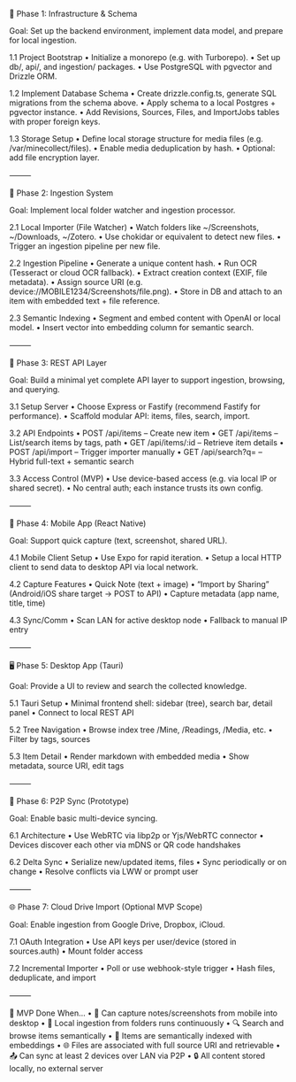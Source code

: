 🧱 Phase 1: Infrastructure & Schema

Goal: Set up the backend environment, implement data model, and prepare for local ingestion.

1.1 Project Bootstrap
	•	Initialize a monorepo (e.g. with Turborepo).
	•	Set up db/, api/, and ingestion/ packages.
	•	Use PostgreSQL with pgvector and Drizzle ORM.

1.2 Implement Database Schema
	•	Create drizzle.config.ts, generate SQL migrations from the schema above.
	•	Apply schema to a local Postgres + pgvector instance.
	•	Add Revisions, Sources, Files, and ImportJobs tables with proper foreign keys.

1.3 Storage Setup
	•	Define local storage structure for media files (e.g. /var/minecollect/files).
	•	Enable media deduplication by hash.
	•	Optional: add file encryption layer.

⸻

📲 Phase 2: Ingestion System

Goal: Implement local folder watcher and ingestion processor.

2.1 Local Importer (File Watcher)
	•	Watch folders like ~/Screenshots, ~/Downloads, ~/Zotero.
	•	Use chokidar or equivalent to detect new files.
	•	Trigger an ingestion pipeline per new file.

2.2 Ingestion Pipeline
	•	Generate a unique content hash.
	•	Run OCR (Tesseract or cloud OCR fallback).
	•	Extract creation context (EXIF, file metadata).
	•	Assign source URI (e.g. device://MOBILE1234/Screenshots/file.png).
	•	Store in DB and attach to an item with embedded text + file reference.

2.3 Semantic Indexing
	•	Segment and embed content with OpenAI or local model.
	•	Insert vector into embedding column for semantic search.

⸻

🔌 Phase 3: REST API Layer

Goal: Build a minimal yet complete API layer to support ingestion, browsing, and querying.

3.1 Setup Server
	•	Choose Express or Fastify (recommend Fastify for performance).
	•	Scaffold modular API: items, files, search, import.

3.2 API Endpoints
	•	POST /api/items – Create new item
	•	GET /api/items – List/search items by tags, path
	•	GET /api/items/:id – Retrieve item details
	•	POST /api/import – Trigger importer manually
	•	GET /api/search?q= – Hybrid full-text + semantic search

3.3 Access Control (MVP)
	•	Use device-based access (e.g. via local IP or shared secret).
	•	No central auth; each instance trusts its own config.

⸻

🤳 Phase 4: Mobile App (React Native)

Goal: Support quick capture (text, screenshot, shared URL).

4.1 Mobile Client Setup
	•	Use Expo for rapid iteration.
	•	Setup a local HTTP client to send data to desktop API via local network.

4.2 Capture Features
	•	Quick Note (text + image)
	•	“Import by Sharing” (Android/iOS share target → POST to API)
	•	Capture metadata (app name, title, time)

4.3 Sync/Comm
	•	Scan LAN for active desktop node
	•	Fallback to manual IP entry

⸻

🖥️ Phase 5: Desktop App (Tauri)

Goal: Provide a UI to review and search the collected knowledge.

5.1 Tauri Setup
	•	Minimal frontend shell: sidebar (tree), search bar, detail panel
	•	Connect to local REST API

5.2 Tree Navigation
	•	Browse index tree /Mine, /Readings, /Media, etc.
	•	Filter by tags, sources

5.3 Item Detail
	•	Render markdown with embedded media
	•	Show metadata, source URI, edit tags

⸻

🔄 Phase 6: P2P Sync (Prototype)

Goal: Enable basic multi-device syncing.

6.1 Architecture
	•	Use WebRTC via libp2p or Yjs/WebRTC connector
	•	Devices discover each other via mDNS or QR code handshakes

6.2 Delta Sync
	•	Serialize new/updated items, files
	•	Sync periodically or on change
	•	Resolve conflicts via LWW or prompt user

⸻

🌐 Phase 7: Cloud Drive Import (Optional MVP Scope)

Goal: Enable ingestion from Google Drive, Dropbox, iCloud.

7.1 OAuth Integration
	•	Use API keys per user/device (stored in sources.auth)
	•	Mount folder access

7.2 Incremental Importer
	•	Poll or use webhook-style trigger
	•	Hash files, deduplicate, and import

⸻

🚀 MVP Done When…
	•	📱 Can capture notes/screenshots from mobile into desktop
	•	💾 Local ingestion from folders runs continuously
	•	🔍 Search and browse items semantically
	•	🧠 Items are semantically indexed with embeddings
	•	🌐 Files are associated with full source URI and retrievable
	•	📤 Can sync at least 2 devices over LAN via P2P
	•	🔒 All content stored locally, no external server
